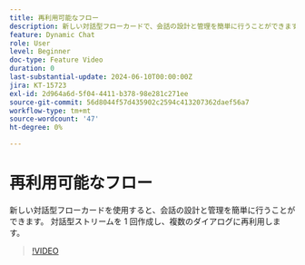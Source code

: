 ```yaml
---
title: 再利用可能なフロー
description: 新しい対話型フローカードで、会話の設計と管理を簡単に行うことができます。 対話ストリームを 1 回作成し、複数のダイアログに再利用
feature: Dynamic Chat
role: User
level: Beginner
doc-type: Feature Video
duration: 0
last-substantial-update: 2024-06-10T00:00:00Z
jira: KT-15723
exl-id: 2d964a6d-5f04-4411-b378-98e281c271ee
source-git-commit: 56d8044f57d435902c2594c413207362daef56a7
workflow-type: tm+mt
source-wordcount: '47'
ht-degree: 0%

---
```


# 再利用可能なフロー

新しい対話型フローカードを使用すると、会話の設計と管理を簡単に行うことができます。 対話型ストリームを 1 回作成し、複数のダイアログに再利用します。

>[!VIDEO](https://video.tv.adobe.com/v/3446646/?learn=on&captions=jpn)
